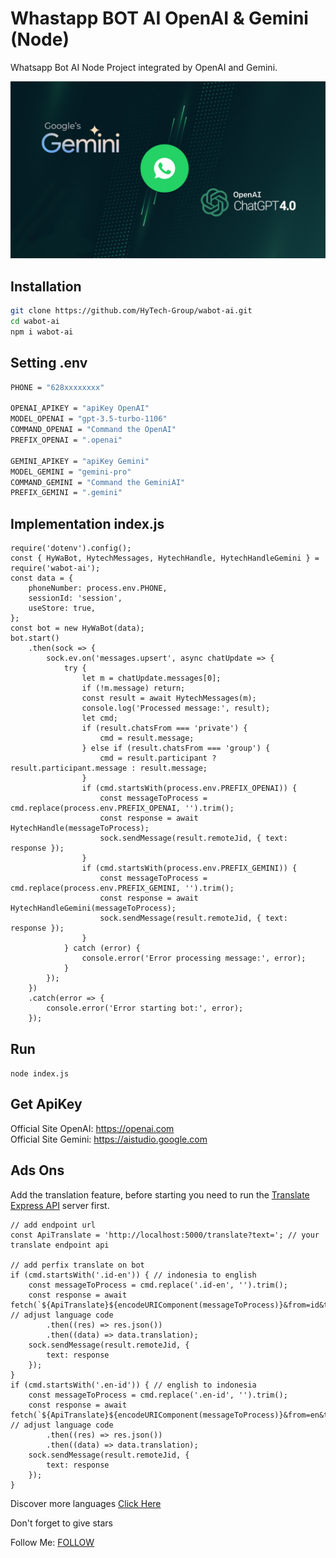 # Whastapp BOT AI OpenAI & Gemini (Node)

 Whatsapp Bot AI Node Project integrated by OpenAI and Gemini. 

<img src="./Screenshoot.jpg" />
 
## Installation
```sh
git clone https://github.com/HyTech-Group/wabot-ai.git
cd wabot-ai
npm i wabot-ai
```

## Setting .env
```sh
PHONE = "628xxxxxxxx"

OPENAI_APIKEY = "apiKey OpenAI"
MODEL_OPENAI = "gpt-3.5-turbo-1106"
COMMAND_OPENAI = "Command the OpenAI"
PREFIX_OPENAI = ".openai"

GEMINI_APIKEY = "apiKey Gemini"
MODEL_GEMINI = "gemini-pro"
COMMAND_GEMINI = "Command the GeminiAI"
PREFIX_GEMINI = ".gemini"
```
## Implementation index.js
```
require('dotenv').config();
const { HyWaBot, HytechMessages, HytechHandle, HytechHandleGemini } = require('wabot-ai');
const data = {
    phoneNumber: process.env.PHONE,
    sessionId: 'session',
    useStore: true,
};
const bot = new HyWaBot(data);
bot.start()
    .then(sock => {
        sock.ev.on('messages.upsert', async chatUpdate => {
            try {
                let m = chatUpdate.messages[0];
                if (!m.message) return;
                const result = await HytechMessages(m);
                console.log('Processed message:', result);
                let cmd;
                if (result.chatsFrom === 'private') {
                    cmd = result.message;
                } else if (result.chatsFrom === 'group') {
                    cmd = result.participant ? result.participant.message : result.message;
                }
                if (cmd.startsWith(process.env.PREFIX_OPENAI)) {
                    const messageToProcess = cmd.replace(process.env.PREFIX_OPENAI, '').trim();
                    const response = await HytechHandle(messageToProcess);
                    sock.sendMessage(result.remoteJid, { text: response });
                }
                if (cmd.startsWith(process.env.PREFIX_GEMINI)) {
                    const messageToProcess = cmd.replace(process.env.PREFIX_GEMINI, '').trim();
                    const response = await HytechHandleGemini(messageToProcess);
                    sock.sendMessage(result.remoteJid, { text: response });
                }
            } catch (error) {
                console.error('Error processing message:', error);
            }
        });
    })
    .catch(error => {
        console.error('Error starting bot:', error);
    });
```

## Run
`node index.js`

## Get ApiKey
<p>Official Site OpenAI: <a href="https://openai.com/">https://openai.com</a>
<br>
Official Site Gemini: <a href="https://aistudio.google.com/">https://aistudio.google.com</a></p>

## Ads Ons
Add the translation feature, before starting you need to run the <a href="https://github.com/fitri-hy/api-translate-express.git">Translate Express API</a> server first.

```
// add endpoint url
const ApiTranslate = 'http://localhost:5000/translate?text='; // your translate endpoint api

// add perfix translate on bot
if (cmd.startsWith('.id-en')) { // indonesia to english
    const messageToProcess = cmd.replace('.id-en', '').trim();
    const response = await fetch(`${ApiTranslate}${encodeURIComponent(messageToProcess)}&from=id&to=en`) // adjust language code
        .then((res) => res.json())
        .then((data) => data.translation);
    sock.sendMessage(result.remoteJid, {
        text: response
    });
}
if (cmd.startsWith('.en-id')) { // english to indonesia
    const messageToProcess = cmd.replace('.en-id', '').trim();
    const response = await fetch(`${ApiTranslate}${encodeURIComponent(messageToProcess)}&from=en&to=id`) // adjust language code
        .then((res) => res.json())
        .then((data) => data.translation);
    sock.sendMessage(result.remoteJid, {
        text: response
    });
}
```
Discover more languages <a href="https://www.ibm.com/docs/en/cognos-controller/10.4.2?topic=codes-language">Click Here</a>

Don't forget to give stars

Follow Me: <a href="https://hy-tech.my.id/docs">FOLLOW</a>
